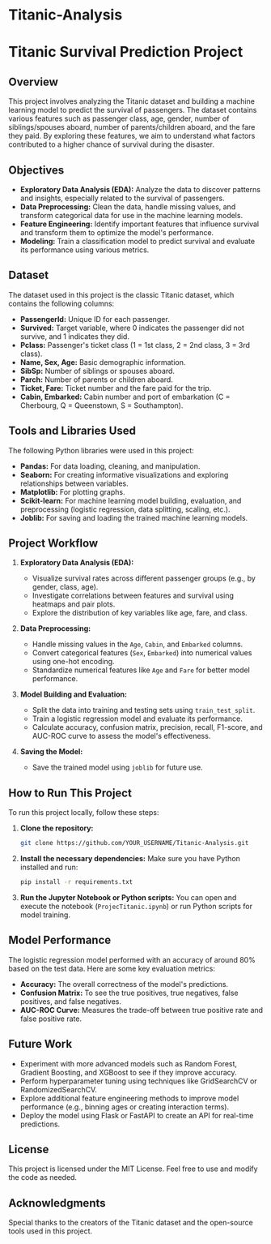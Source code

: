 # Titanic-Analysis
# Titanic Survival Prediction Project

## Overview

This project involves analyzing the Titanic dataset and building a machine learning model to predict the survival of passengers. The dataset contains various features such as passenger class, age, gender, number of siblings/spouses aboard, number of parents/children aboard, and the fare they paid. By exploring these features, we aim to understand what factors contributed to a higher chance of survival during the disaster.

## Objectives

- **Exploratory Data Analysis (EDA):** Analyze the data to discover patterns and insights, especially related to the survival of passengers.
- **Data Preprocessing:** Clean the data, handle missing values, and transform categorical data for use in the machine learning models.
- **Feature Engineering:** Identify important features that influence survival and transform them to optimize the model's performance.
- **Modeling:** Train a classification model to predict survival and evaluate its performance using various metrics.

## Dataset

The dataset used in this project is the classic Titanic dataset, which contains the following columns:
- **PassengerId:** Unique ID for each passenger.
- **Survived:** Target variable, where 0 indicates the passenger did not survive, and 1 indicates they did.
- **Pclass:** Passenger's ticket class (1 = 1st class, 2 = 2nd class, 3 = 3rd class).
- **Name, Sex, Age:** Basic demographic information.
- **SibSp:** Number of siblings or spouses aboard.
- **Parch:** Number of parents or children aboard.
- **Ticket, Fare:** Ticket number and the fare paid for the trip.
- **Cabin, Embarked:** Cabin number and port of embarkation (C = Cherbourg, Q = Queenstown, S = Southampton).

## Tools and Libraries Used

The following Python libraries were used in this project:
- **Pandas:** For data loading, cleaning, and manipulation.
- **Seaborn:** For creating informative visualizations and exploring relationships between variables.
- **Matplotlib:** For plotting graphs.
- **Scikit-learn:** For machine learning model building, evaluation, and preprocessing (logistic regression, data splitting, scaling, etc.).
- **Joblib:** For saving and loading the trained machine learning models.

## Project Workflow

1. **Exploratory Data Analysis (EDA):**
   - Visualize survival rates across different passenger groups (e.g., by gender, class, age).
   - Investigate correlations between features and survival using heatmaps and pair plots.
   - Explore the distribution of key variables like age, fare, and class.

2. **Data Preprocessing:**
   - Handle missing values in the `Age`, `Cabin`, and `Embarked` columns.
   - Convert categorical features (`Sex`, `Embarked`) into numerical values using one-hot encoding.
   - Standardize numerical features like `Age` and `Fare` for better model performance.

3. **Model Building and Evaluation:**
   - Split the data into training and testing sets using `train_test_split`.
   - Train a logistic regression model and evaluate its performance.
   - Calculate accuracy, confusion matrix, precision, recall, F1-score, and AUC-ROC curve to assess the model's effectiveness.

4. **Saving the Model:**
   - Save the trained model using `joblib` for future use.

## How to Run This Project

To run this project locally, follow these steps:

1. **Clone the repository:**
   ```bash
   git clone https://github.com/YOUR_USERNAME/Titanic-Analysis.git
   ```

2. **Install the necessary dependencies:**
   Make sure you have Python installed and run:
   ```bash
   pip install -r requirements.txt
   ```

3. **Run the Jupyter Notebook or Python scripts:**
   You can open and execute the notebook (`ProjecTitanic.ipynb`) or run Python scripts for model training.

## Model Performance

The logistic regression model performed with an accuracy of around 80% based on the test data. Here are some key evaluation metrics:

- **Accuracy:** The overall correctness of the model's predictions.
- **Confusion Matrix:** To see the true positives, true negatives, false positives, and false negatives.
- **AUC-ROC Curve:** Measures the trade-off between true positive rate and false positive rate.

## Future Work

- Experiment with more advanced models such as Random Forest, Gradient Boosting, and XGBoost to see if they improve accuracy.
- Perform hyperparameter tuning using techniques like GridSearchCV or RandomizedSearchCV.
- Explore additional feature engineering methods to improve model performance (e.g., binning ages or creating interaction terms).
- Deploy the model using Flask or FastAPI to create an API for real-time predictions.

## License

This project is licensed under the MIT License. Feel free to use and modify the code as needed.

## Acknowledgments

Special thanks to the creators of the Titanic dataset and the open-source tools used in this project.
